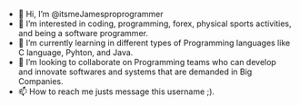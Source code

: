 - 👋 Hi, I’m @itsmeJamesproprogrammer
- 👀 I’m interested in coding, programming, forex, physical sports activities, and being a software programmer.
- 🌱 I’m currently learning in different types of Programming languages like C language, Pyhton, and Java.
- 💞️ I’m looking to collaborate on Programming teams who can develop and innovate softwares and systems that are demanded in Big Companies.
- 📫 How to reach me justs message this username ;).

<!---
itsmeJamesproprogrammer/itsmeJamesproprogrammer is a ✨ special ✨ repository because its `README.md` (this file) appears on your GitHub profile.
You can click the Preview link to take a look at your changes.
--->
